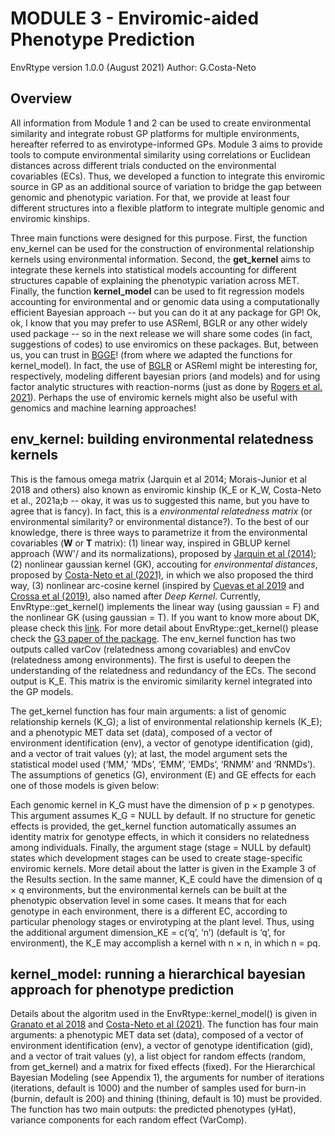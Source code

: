 # MODULE 3 - Enviromic-aided Phenotype Prediction 

EnvRtype version 1.0.0 (August 2021)
Author: G.Costa-Neto

## Overview

All information from Module 1 and 2 can be used to create environmental similarity and integrate robust GP platforms for multiple environments, hereafter referred to as envirotype-informed GPs. Module 3 aims to provide tools to compute environmental similarity using correlations or Euclidean distances across different trials conducted on the environmental covariables (ECs). Thus, we developed a function to integrate this enviromic source in GP as an additional source of variation to bridge the gap between genomic and phenotypic variation. For that, we provide at least four different structures into a flexible platform to integrate multiple genomic and enviromic kinships.

Three main functions were designed for this purpose. First, the function env_kernel can be used for the construction of environmental relationship kernels using environmental information. Second, the **get_kernel** aims to integrate these kernels into statistical models accounting for different structures capable of explaining the phenotypic variation across MET. Finally, the function **kernel_model** can be used to fit regression models accounting for environmental and or genomic data using a computationally efficient Bayesian approach -- but you can do it at any package for GP! Ok, ok, I know that you may prefer to use ASReml, BGLR or any other widely used package -- so in the next release we will share some codes (in fact, suggestions of codes) to use enviromics on these packages. But, between us, you can trust in [BGGE](https://academic.oup.com/g3journal/article/8/9/3039/6027023)! (from where we adapted the functions for kernel_model). In fact, the use of [BGLR](https://github.com/gdlc/BGLR-R) or ASReml might be interesting for, respectively, modeling different bayesian priors (and models) and for using factor analytic structures with reaction-norms (just as done by [Rogers et al. 2021](https://academic.oup.com/g3journal/article/11/2/jkaa050/6062399)). Perhaps the use of enviromic kernels might also be useful with genomics and machine learning approaches!

## env_kernel: building environmental relatedness kernels

This is the famous omega matrix (Jarquin et al 2014; Morais-Junior et al 2018 and others) also known as enviromic kinship (K_E or K_W, Costa-Neto et al., 2021a;b -- okay, it was us to suggested this name, but you have to agree that is fancy). In fact, this is a *environmental relatedness matrix* (or environmental similarity? or environmental distance?). To the best of our knowledge, there is three ways to parametrize it from the environmental covariables (**W** or **T** matrix): (1) linear way, inspired in GBLUP kernel approach (WW'/ and its normalizations), proposed by [Jarquin et al (2014)](https://link.springer.com/article/10.1007%2Fs00122-013-2243-1); (2) nonlinear gaussian kernel (GK), accouting for *environmental distances*, proposed by [Costa-Neto et al (2021)](https://www.nature.com/articles/s41437-020-00353-1), in which we also proposed the third way, (3) nonlinear arc-cosine kernel (inspired by [Cuevas et al 2019](https://www.g3journal.org/content/9/9/2913) and [Crossa et al (2019)](https://www.frontiersin.org/articles/10.3389/fgene.2019.01168/full), also named after *Deep Kernel*. Currently, EnvRtype::get_kernel() implements the linear way (using gaussian = F) and the nonlinear GK (using gaussian = T). If you want to know more about DK, please check this [link](https://github.com/gcostaneto/KernelMethods). For more detail about EnvRtype::get_kernel() please check the [G3 paper of the package](https://academic.oup.com/g3journal/article/11/4/jkab040/6129777).
The env_kernel function has two outputs called varCov (relatedness among covariables) and envCov (relatedness among environments). The first is useful to deepen the understanding of the relatedness and redundancy of the ECs. The second output is K_E. This matrix is the enviromic similarity kernel integrated into the GP models.

The get_kernel function has four main arguments: a list of genomic relationship kernels (K_G); a list of environmental relationship kernels (K_E); and a phenotypic MET data set (data), composed of a vector of environment identification (env), a vector of genotype identification (gid), and a vector of trait values (y); at last, the model argument sets the statistical model used (‘MM,' ‘MDs’, ‘EMM’, ‘EMDs’, ‘RNMM’ and ‘RNMDs’). The assumptions of genetics (G), environment (E) and GE effects for each one of those models is given below:


Each genomic kernel in K_G must have the dimension of p × p genotypes. This argument assumes K_G = NULL by default. If no structure for genetic effects is provided, the get_kernel function automatically assumes an identity matrix for genotype effects, in which it considers no relatedness among individuals. Finally, the argument stage (stage = NULL by default) states which development stages can be used to create stage-specific enviromic kernels. More detail about the latter is given in the Example 3 of the Results section.
In the same manner, K_E could have the dimension of q × q environments, but the environmental kernels can be built at the phenotypic observation level in some cases. It means that for each genotype in each environment, there is a different EC, according to particular phenology stages or envirotyping at the plant level. Thus, using the additional argument dimension_KE = c(‘q’, ‘n’) (default is ‘q’, for environment), the K_E may accomplish a kernel with n × n, in which n = pq. 

## kernel_model: running a hierarchical bayesian approach for phenotype prediction

Details about the algoritm used in the EnvRtype::kernel_model() is given in [Granato et al 2018](https://academic.oup.com/g3journal/article/8/9/3039/6027023) and [Costa-Neto et al (2021)](https://www.nature.com/articles/s41437-020-00353-1). The function has four main arguments: a phenotypic MET data set (data), composed of a vector of environment identification (env), a vector of genotype identification (gid), and a vector of trait values (y), a list object for random effects (random, from get_kernel) and a matrix for fixed effects (fixed). For the Hierarchical Bayesian Modeling (see Appendix 1), the arguments for number of iterations (iterations, default is 1000) and the number of samples used for burn-in (burnin, default is 200) and thining (thining, default is 10) must be provided. The function has two main outputs: the predicted phenotypes (yHat), variance components for each random effect (VarComp).

